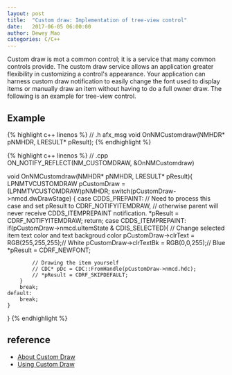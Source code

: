 ```yaml
---
layout: post
title:  "Custom draw: Implementation of tree-view control"
date:   2017-06-05 06:00:00
author: Dewey Mao
categories: C/C++
---
```


Custom draw is mot a common control; it is a service that many common controls provide. The custom draw service allows an application greater flexibility in customizing a control's appearance.
Your application can harness custom draw notification to easily change the font used to display items or manually draw an item without having to do a full owner draw.
The following is an example for tree-view control.

## Example
{% highlight c++ linenos %}
// .h
afx_msg void OnNMCustomdraw(NMHDR* pNMHDR, LRESULT* pResult);
{% endhighlight %}

{% highlight c++ linenos %}
// .cpp
ON_NOTIFY_REFLECT(NM_CUSTOMDRAW, &OnNMCustomdraw)

void OnNMCustomdraw(NMHDR* pNMHDR, LRESULT* pResult){
	LPNMTVCUSTOMDRAW pCustomDraw = (LPNMTVCUSTOMDRAW)pNMHDR;
	switch(pCustomDraw->nmcd.dwDrawStage)
	{
	case CDDS_PREPAINT:
		// Need to process this case and set pResult to CDRF_NOTIFYITEMDRAW,
		// otherwise parent will never receive CDDS_ITEMPREPAINT notification.
		*pResult = CDRF_NOTIFYITEMDRAW;
		return;
	case CDDS_ITEMPREPAINT:
		if(pCustomDraw->nmcd.uItemState & CDIS_SELECTED){
			// Change selected item text color and text backgroud color
			pCustomDraw->clrText = RGB(255,255,255);// White
			pCustomDraw->clrTextBk = RGB(0,0,255);// Blue
			*pResult = CDRF_NEWFONT;

			// Drawing the item yourself
			// CDC* pDc = CDC::FromHandle(pCustomDraw->nmcd.hdc);
			// *pResult = CDRF_SKIPDEFAULT;
		}
		break;
	default:
		break;
	}
}
{% endhighlight %}

## reference
- <a href="https://msdn.microsoft.com/en-us/library/windows/desktop/ff919569(v=vs.85).aspx" target="_blank">About Custom Draw</a>   
- <a href="https://msdn.microsoft.com/en-us/library/windows/desktop/ff919573(v=vs.85).aspx" target="_blank">Using Custom Draw</a>



